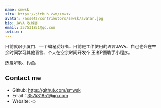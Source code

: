 ```yaml
---
name: smwsk
site: https://github.com/smwsk
avatar: /assets/contributors/smwsk/avatar.jpg
bio: JAVA 攻城狮
email: 357531851@qq.com
twitter: 
---
```

目前就职于厦门、一个编程爱好者、目前是工作使用的语言JAVA、自己也会在空余时间学习其他语言、个人在空余时间开发个
王者P图助手小程序。

热爱听歌、钓鱼。

## Contact me

- Github: <https://github.com/smwsk>
- Email：<357531851@qq.com>
- Website: <>
